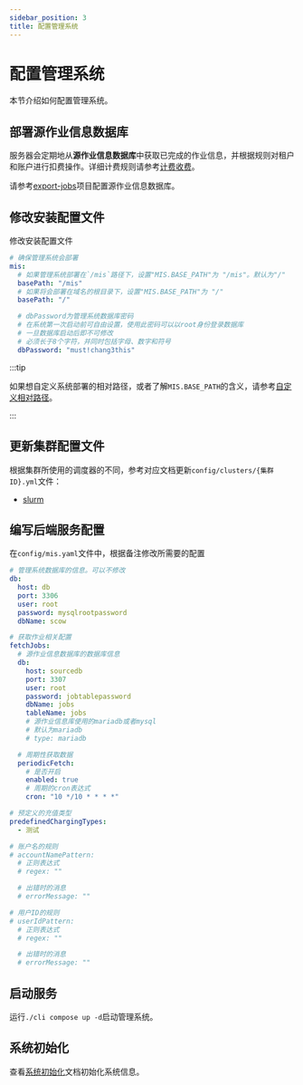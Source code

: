 ```yaml
---
sidebar_position: 3
title: 配置管理系统
---
```


# 配置管理系统

本节介绍如何配置管理系统。

## 部署源作业信息数据库

服务器会定期地从**源作业信息数据库**中获取已完成的作业信息，并根据规则对租户和账户进行扣费操作。详细计费规则请参考[计费收费](../../../info/mis/business/billing.mdx)。

请参考[export-jobs](https://%GIT_PLATFORM%.com/%ORGANIZATION_NAME%/export-jobs)项目配置源作业信息数据库。

## 修改安装配置文件

修改安装配置文件

```yaml title="install.yaml"
# 确保管理系统会部署
mis:
  # 如果管理系统部署在`/mis`路径下，设置"MIS.BASE_PATH"为 "/mis"。默认为"/"
  basePath: "/mis"
  # 如果将会部署在域名的根目录下，设置"MIS.BASE_PATH"为 "/"
  basePath: "/"

  # dbPassword为管理系统数据库密码
  # 在系统第一次启动前可自由设置，使用此密码可以以root身份登录数据库
  # 一旦数据库启动后即不可修改
  # 必须长于8个字符，并同时包括字母、数字和符号
  dbPassword: "must!chang3this"
```

:::tip

如果想自定义系统部署的相对路径，或者了解`MIS.BASE_PATH`的含义，请参考[自定义相对路径](../customization/basepath.md)。

:::


## 更新集群配置文件

根据集群所使用的调度器的不同，参考对应文档更新`config/clusters/{集群ID}.yml`文件：

- [slurm](./schedulers/slurm.md)

## 编写后端服务配置

在`config/mis.yaml`文件中，根据备注修改所需要的配置

```yaml title="config/mis.yaml"
# 管理系统数据库的信息。可以不修改
db:
  host: db
  port: 3306
  user: root
  password: mysqlrootpassword
  dbName: scow

# 获取作业相关配置
fetchJobs:
  # 源作业信息数据库的数据库信息
  db:
    host: sourcedb
    port: 3307
    user: root
    password: jobtablepassword
    dbName: jobs
    tableName: jobs
    # 源作业信息库使用的mariadb或者mysql
    # 默认为mariadb
    # type: mariadb

  # 周期性获取数据
  periodicFetch:
    # 是否开启
    enabled: true
    # 周期的cron表达式
    cron: "10 */10 * * * *"

# 预定义的充值类型
predefinedChargingTypes:
  - 测试

# 账户名的规则
# accountNamePattern:
  # 正则表达式
  # regex: ""

  # 出错时的消息
  # errorMessage: ""

# 用户ID的规则
# userIdPattern:
  # 正则表达式
  # regex: ""

  # 出错时的消息
  # errorMessage: ""
```

## 启动服务

运行`./cli compose up -d`启动管理系统。

## 系统初始化

查看[系统初始化](./init/index.md)文档初始化系统信息。